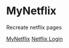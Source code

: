 # MyNetflix
 Recreate netflix pages

<a href="https://clasrcdm.github.io/MyNetflix">MyNetflix</a>
<a href="https://clasrcdm.github.io/MyNetflix/Pags/login/netflixlogin.html">Netflix Login</a>